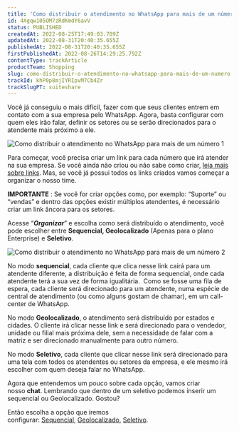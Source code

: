 ```yaml
---
title: 'Como distribuir o atendimento no WhatsApp para mais de um número?'
id: 4Xgqw105OM7zRdKmdY6avV
status: PUBLISHED
createdAt: 2022-08-25T17:49:03.709Z
updatedAt: 2022-08-31T20:40:35.655Z
publishedAt: 2022-08-31T20:40:35.655Z
firstPublishedAt: 2022-08-26T14:29:25.792Z
contentType: trackArticle
productTeam: Shopping
slug: como-distribuir-o-atendimento-no-whatsapp-para-mais-de-um-numero
trackId: khP0p8mjIYRIpvM7Cb4Zr
trackSlugPT: suiteshare
---
```


Você já conseguiu o mais difícil, fazer com que seus clientes entrem em contato com a sua empresa pelo WhatsApp. Agora, basta configurar com quem eles irão falar, definir os setores ou se serão direcionados para o atendente mais próximo a ele. 

![Como distribuir o atendimento no WhatsApp para mais de um número 1](//images.ctfassets.net/alneenqid6w5/7wLfyYNfAzOf7tn6xIBOWm/c899205e4a03b341c5ece68646d8f17e/Screenshot_2022-08-25_at_14-51-20_Como_distribuir_o_atendimento_no_WhatsApp_para_mais_de_um_n__mero.png)

Para começar, você precisa criar um link para cada número que irá atender na sua empresa. Se você ainda não criou ou não sabe como criar, [leia mais sobre links](https://help.vtex.com/pt/tutorial/links--7h7YXPFovF2k5z6ZSZs5WB). Mas, se você já possui todos os links criados vamos começar a organizar o nosso time. 

**IMPORTANTE** : Se você for criar opções como, por exemplo: “Suporte” ou “vendas” e dentro das opções existir múltiplos atendentes, é necessário criar um link âncora para os setores. 

Acesse “_**Organizar**_” e escolha como será distribuído o atendimento, você pode escolher entre **Sequencial, Geolocalizado** (Apenas para o plano Enterprise) e **Seletivo**.

![Como distribuir o atendimento no WhatsApp para mais de um número 2](//images.ctfassets.net/alneenqid6w5/6ODYG6o8SZUk9dQvx0Lps/e73c6dca3304220e27815eef943928bc/Screenshot_2022-08-25_at_14-55-02_Como_distribuir_o_atendimento_no_WhatsApp_para_mais_de_um_n__mero.png)

No modo **sequencial**, cada cliente que clica nesse link cairá para um atendente diferente, a distribuição é feita de forma sequencial, onde cada atendente terá a sua vez de forma igualitária.  Como se fosse uma fila de espera, cada cliente será direcionado para um atendente, numa espécie de central de atendimento (ou como alguns gostam de chamar), em um call-center de WhatsApp.

No modo **Geolocalizado**, o atendimento será distribuído por estados e cidades. O cliente irá clicar nesse link e será direcionado para o vendedor, unidade ou filial mais próxima dele, sem a necessidade de falar com a matriz e ser direcionado manualmente para outro número. 

No modo **Seletivo**, cada cliente que clicar nesse link será direcionado para uma tela com todos os atendentes ou setores da empresa, e ele mesmo irá escolher com quem deseja falar no WhatsApp. 

Agora que entendemos um pouco sobre cada opção, vamos criar nosso **chat**. Lembrando que dentro de um seletivo podemos inserir um sequencial ou Geolocalizado. Gostou? 

Então escolha a opção que iremos configurar: [Sequencial](https://help.vtex.com/pt/tutorial/sequencial--212r1PKHPGdpbbRlpf2gY3), [Geolocalizado](https://help.vtex.com/pt/tutorial/geolocalizado--6XIfgaqXaPe5exQa9oVp6D), [Seletivo](https://help.vtex.com/pt/tutorial/seletivo--7zjQVFhGbwYZ7NW8yKRSKX).
